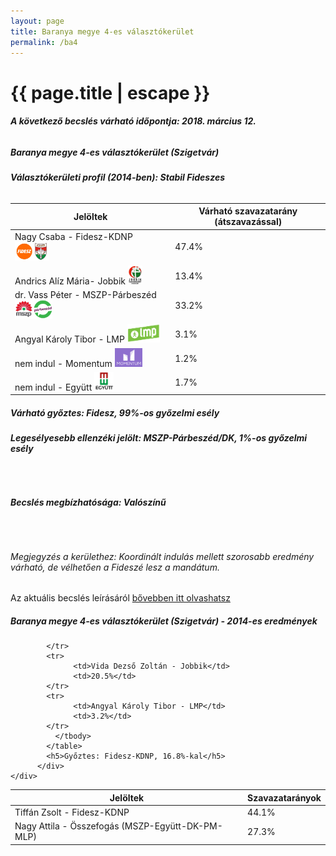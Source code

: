 ```yaml
---
layout: page
title: Baranya megye 4-es választókerület
permalink: /ba4
---
```


<h1 class="page-title">{{ page.title | escape }}</h1>

<div class="section">
    <div class="row">
          <div class="col s12"><h6><span><strong>A következő becslés várható időpontja: 2018. március 12.</strong></span></h6>
		  <h5>Baranya megye 4-es választókerület (Szigetvár)</h5>
<h6><strong>Választókerületi profil (2014-ben): <span id="profil">Stabil Fideszes</span></strong></h6>
<table class="striped">
              <thead>
                <tr>
                    <th>Jelöltek</th>
                    <th>Várható szavazatarány (átszavazással)</th>
                </tr>
              </thead>
              <tbody>
             <tr>
                  <td>Nagy Csaba - Fidesz-KDNP <img src="images/fideszkdnp_logo.png" style="width:55px;height:30px;"></td>
				  <td id="id_fidesz">47.4%</td>
			</tr>
			<tr><td>Andrics Alíz Mária- Jobbik <img src="images/jobbik_logo.png" style="width:23px;height:30px;"></td><td id="id_jobbik">13.4%</td></tr>
<tr>
                  <td>dr. Vass Péter - MSZP-Párbeszéd <img src="images/mszpparbeszed_logo.png" style="width:60px;height:30px;"></td>
				  <td id="id_baloldal">33.2%</td>
			</tr>
			<tr>
                  <td>Angyal Károly Tibor - LMP <img src="images/lmp_logo.png" style="width:52px;height:30px;"></td>
				  <td id="lmp">3.1%</td>
			</tr>
			<tr>
				  <td>nem indul - Momentum <img src="images/momentum_logo.png" style="width:44px;height:30px;"></td>
				  <td id="id_momentum">1.2%</td>
			</tr>
<tr>
<td>nem indul -  Együtt <img src="images/egyutt_logo.png" style="width:31px;height:30px;"></td>
<td id="id_egyutt">1.7%</td>
</tr>                
              </tbody>
            </table>
			<h5>Várható győztes: <span id="gyoztes">Fidesz, </span><span id="esely">99%</span><span>-os győzelmi esély</span></h5>
			<h6><strong>Legesélyesebb ellenzéki jelölt: <span id="masodik">MSZP-Párbeszéd/DK, </span><span id="esely2">1%</span><span>-os győzelmi esély</span></strong></h6>
			<br/>
			<h6><strong>Becslés megbízhatósága: Valószínű</strong></h6>
<br/><h6>Megjegyzés a kerülethez: Koordinált indulás mellett szorosabb eredmény várható, de vélhetően a Fideszé lesz a mandátum.</h6>
<p>Az aktuális becslés leírásáról <a href="../metodologia#0305">bővebben itt olvashatsz</a></p>
          </div>
    </div>
</div>

<div class="section">
    <div class="row">
          <div class="col s12">
		  <h5>Baranya megye 4-es választókerület (Szigetvár) - 2014-es eredmények</h5>
            <table class="striped">
              <thead>
                <tr>
                    <th>Jelöltek</th>
                    <th>Szavazatarányok</th>
                </tr>
              </thead>
              <tbody>
             <tr>
                  <td>Tiffán Zsolt - Fidesz-KDNP</td>
				  <td>44.1%</td>
			</tr>
			<tr>
			      <td>Nagy Attila - Összefogás (MSZP-Együtt-DK-PM-MLP)</td>
				  <td>27.3%</td>
			      
			</tr>
			<tr>
			      <td>Vida Dezső Zoltán - Jobbik</td>
				  <td>20.5%</td>
			</tr>
			<tr>
				  <td>Angyal Károly Tibor - LMP</td>
				  <td>3.2%</td>
			</tr>                
              </tbody>
            </table>
			<h5>Győztes: Fidesz-KDNP, 16.8%-kal</h5>
          </div>
    </div>
</div>

